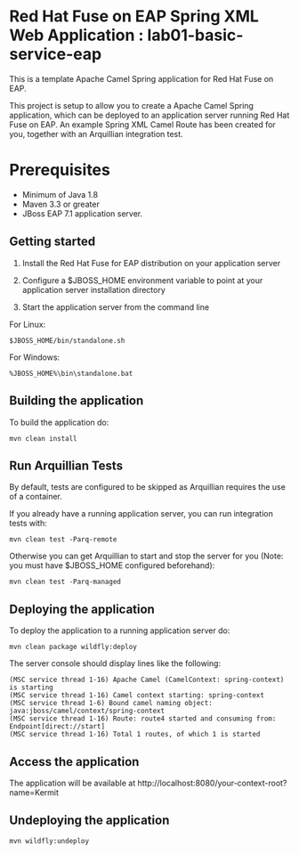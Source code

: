 Red Hat Fuse on EAP Spring XML Web Application : lab01-basic-service-eap
==============================================

This is a template Apache Camel Spring application for Red Hat Fuse on EAP.

This project is setup to allow you to create a Apache Camel Spring application, which can be deployed to an application
server running Red Hat Fuse on EAP. An example Spring XML Camel Route has been created for you, together with an Arquillian
integration test.

Prerequisites
=============

* Minimum of Java 1.8
* Maven 3.3 or greater
* JBoss EAP 7.1 application server.


Getting started
---------------

1. Install the Red Hat Fuse for EAP distribution on your application server

2. Configure a $JBOSS_HOME environment variable to point at your application server installation directory

3. Start the application server from the command line

For Linux:

    $JBOSS_HOME/bin/standalone.sh

For Windows:

    %JBOSS_HOME%\bin\standalone.bat


Building the application
------------------------

To build the application do:

    mvn clean install


Run Arquillian Tests
--------------------

By default, tests are configured to be skipped as Arquillian requires the use of a container.

If you already have a running application server, you can run integration tests with:

    mvn clean test -Parq-remote

Otherwise you can get Arquillian to start and stop the server for you (Note: you must have $JBOSS_HOME configured beforehand):

    mvn clean test -Parq-managed


Deploying the application
-------------------------

To deploy the application to a running application server do:

    mvn clean package wildfly:deploy

The server console should display lines like the following:

    (MSC service thread 1-16) Apache Camel (CamelContext: spring-context) is starting
    (MSC service thread 1-16) Camel context starting: spring-context
    (MSC service thread 1-6) Bound camel naming object: java:jboss/camel/context/spring-context
    (MSC service thread 1-16) Route: route4 started and consuming from: Endpoint[direct://start]
    (MSC service thread 1-16) Total 1 routes, of which 1 is started


Access the application
----------------------

The application will be available at http://localhost:8080/your-context-root?name=Kermit


Undeploying the application
---------------------------

    mvn wildfly:undeploy
